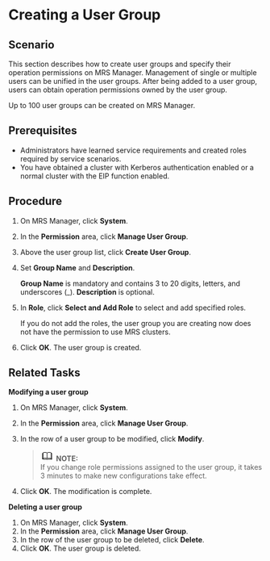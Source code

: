 # Creating a User Group<a name="EN-US_TOPIC_0125375850"></a>

## Scenario<a name="sa9c5d5718780410abadb38f2c1a3a6f9"></a>

This section describes how to create user groups and specify their operation permissions on MRS Manager. Management of single or multiple users can be unified in the user groups. After being added to a user group, users can obtain operation permissions owned by the user group.

Up to 100 user groups can be created on MRS Manager.

## Prerequisites<a name="s4c410d4536d24bc6ba636a26c8ab144c"></a>

-   Administrators have learned service requirements and created roles required by service scenarios.
-   You have obtained a cluster with Kerberos authentication enabled or a normal cluster with the EIP function enabled.

## Procedure<a name="s721fc66598ab4a19aaeb75442bd08d60"></a>

1.  On MRS Manager, click  **System**.
2.  In the  **Permission** area, click **Manage User Group**.
3.  Above the user group list, click  **Create User Group**.
4.  Set  **Group Name** and **Description**.

    **Group Name** is mandatory and contains 3 to 20 digits, letters, and underscores \(\_\). **Description**  is optional.

5.  In  **Role**, click **Select and Add Role**  to select and add specified roles.

    If you do not add the roles, the user group you are creating now does not have the permission to use MRS clusters.

6.  Click  **OK**. The user group is created.

## Related Tasks<a name="s8b3f4e1eddd4484a89bd0259fac2463b"></a>

**Modifying a user group**

1.  On MRS Manager, click  **System**.
2.  In the  **Permission** area, click **Manage User Group**.
3.  In the row of a user group to be modified, click  **Modify**.

    >![](public_sys-resources/icon-note.gif) **NOTE:**   
    >If you change role permissions assigned to the user group, it takes 3 minutes to make new configurations take effect.  

4.  Click  **OK**. The modification is complete.

**Deleting a user group**

1.  On MRS Manager, click  **System**.
2.  In the  **Permission** area, click **Manage User Group**.
3.  In the row of the user group to be deleted, click  **Delete**.
4.  Click  **OK**. The user group is deleted.

